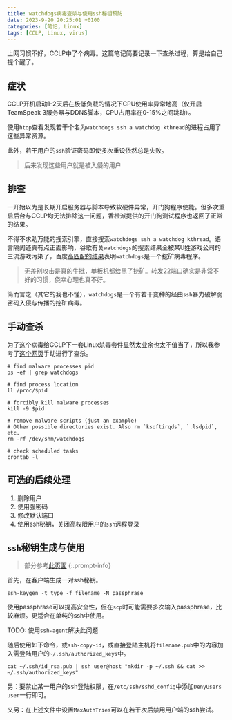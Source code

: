 ```yaml
---
title: watchdogs病毒查杀与使用ssh秘钥预防
date: 2023-9-20 20:25:01 +0100
categories: [笔记, Linux]
tags: [CCLP, Linux, virus]
---
```


上网习惯不好，CCLP中了个病毒。这篇笔记简要记录一下查杀过程，算是给自己提个醒了。

## 症状

CCLP开机启动1-2天后在极低负载的情况下CPU使用率异常地高（仅开启TeamSpeak 3服务器与DDNS脚本，CPU占用率在0-15%之间跳动）。

使用`htop`查看发现若干个名为`watchdogs ssh a watchdog kthread`的进程占用了这些异常资源。

此外，若干用户的`ssh`验证密码即使多次重设依然总是失败。

> 后来发现这些用户就是被入侵的用户

## 排查

一开始以为是长期开启服务器与脚本导致软硬件异常，开门狗程序使能。但多次重启后台与CCLP均无法排除这一问题，香橙派提供的开门狗测试程序也返回了正常的结果。

不得不求助万能的搜索引擎，直接搜索`watchdogs ssh a watchdog kthread`。语言隔阂还真有点正面影响，谷歌有关`watchdogs`的搜索结果全被某U姓游戏公司的三流游戏污染了，百度[高匹配的结果](https://zhuanlan.zhihu.com/p/81798241)表明`watchdogs`是一个挖矿病毒程序。

> 无差别攻击是真的牛批，单板机都给黑了挖矿。转发22端口确实是非常不好的习惯，侥幸心理也真不好。

简而言之（其它的我也不懂），`watchdogs`是一个有若干变种的经由`ssh`暴力破解弱密码入侵与传播的挖矿病毒。

## 手动查杀

为了这个病毒给CCLP下一套Linux杀毒套件显然太业余也太不值当了，所以我参考了[这个网页](https://juejin.cn/post/7222052147596460093)手动进行了查杀。

```shell
# find malware processes pid
ps -ef | grep watchdogs

# find process location
ll /proc/$pid

# forcibly kill malware processes
kill -9 $pid

# remove malware scripts (just an example)
# Other possible directories exist. Also rm `ksoftirqds`, `.lsdpid`, etc.
rm -rf /dev/shm/watchdogs

# check scheduled tasks
crontab -l
```

## 可选的后续处理

1. 删除用户
2. 使用强密码
3. 修改默认端口
4. 使用ssh秘钥，关闭高权限用户的`ssh`远程登录

## `ssh`秘钥生成与使用

> 部分参考[此页面](https://cloud.tencent.com/developer/article/1780788)
{:.prompt-info}

首先，在客户端生成一对ssh秘钥。

```shell
ssh-keygen -t type -f filename -N passphrase
```

使用passphrase可以提高安全性，但在`scp`时可能需要多次输入passphrase，比较麻烦。更适合在单纯的ssh中使用。

TODO: 使用`ssh-agent`解决此问题

随后使用如下命令，或`ssh-copy-id`，或直接登陆主机将`filename.pub`中的内容加入需登陆用户的`~/.ssh/authorized_keys`中。

```shell
cat ~/.ssh/id_rsa.pub | ssh user@host "mkdir -p ~/.ssh && cat >> ~/.ssh/authorized_keys"
```

另：要禁止某一用户的ssh登陆权限，在`/etc/ssh/sshd_config`中添加`DenyUsers user`一行即可。

又另：在上述文件中设置`MaxAuthTries`可以在若干次后禁用用户端的ssh尝试。
